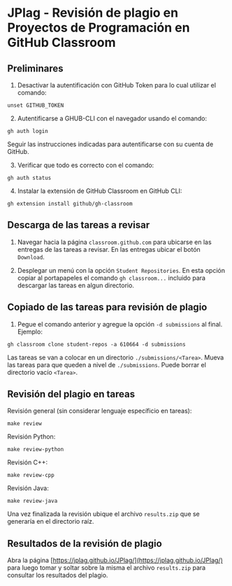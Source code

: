 # JPlag - Revisión de plagio en Proyectos de Programación en GitHub Classroom

## Preliminares

1. Desactivar la autentificación con GitHub Token para lo cual utilizar el comando:
```
unset GITHUB_TOKEN
```
2. Autentificarse a GHUB-CLI con el navegador usando el comando:
```
gh auth login
```
Seguir las instrucciones indicadas para autentificarse con su cuenta de GitHub.

3. Verificar que todo es correcto con el comando:
```
gh auth status
```
4. Instalar la extensión de GitHub Classroom en GitHub CLI:
```
gh extension install github/gh-classroom
```
## Descarga de las tareas a revisar

1. Navegar hacia la página ```classroom.github.com``` para ubicarse en las entregas de las tareas a revisar. En las entregas ubicar el botón ```Download```.
   
2. Desplegar un menú con la opción ```Student Repositories```. En esta opción copiar al portapapeles el comando ```gh classroom...``` incluido para descargar las tareas en algun directorio.

## Copiado de las tareas para revisión de plagio
1. Pegue el comando anterior y agregue la opción ```-d submissions``` al final. Ejemplo:
```
gh classroom clone student-repos -a 610664 -d submissions   
```
Las tareas se van a colocar en un directorio ```./submissions/<Tarea>```. Mueva las tareas para que queden a nivel de ```./submissions```. Puede borrar el directorio vacío ```<Tarea>```.

## Revisión del plagio en tareas

Revisión general (sin considerar lenguaje específicio en tareas):

```
make review
```
Revisión Python:

```
make review-python
```
Revisión C++:

```
make review-cpp
```
Revisión Java:

```
make review-java
```
Una vez finalizada la revisión ubique el archivo ```results.zip``` que se generaría en el directorio raíz.

## Resultados de la revisión de plagio

Abra la página [https://jplag.github.io/JPlag/](https://jplag.github.io/JPlag/) para luego tomar y soltar sobre la misma el archivo ```results.zip``` para consultar los resultados del plagio.

